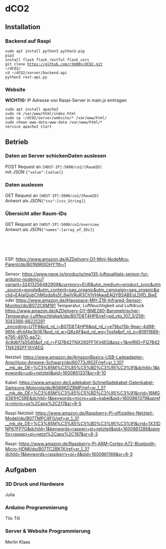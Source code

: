 <h1>dCO2</h1>

<h2>Installation</h2>

<h3>Backend auf Raspi</h3>

<code>sudo apt install python3 python3-pip</code> <br/>
<code>pip3 install flask flask_restful flask_cors</code> <br/>
<code>git clone https://github.com/r3m00n/dCO2.git ~/dCO2/</code> <br/>
<code>cd ~/dCO2/server/backend-api</code> <br/>
<code>python3 rest-api.py</code><br/>

<h3>Website</h3>
<p><strong>WICHTIG: </strong>IP Adresse von Raspi-Server in main.js eintragen </p>
<code>sudo apt install apache2</code> <br/>
<code>sudo rm /var/www/html/index.html</code> <br/>
<code>sudo cp ~/dCO2/server/website/* /var/www/html/</code> <br/>
<code>sudo chown www-data:www-data /var/www/html/*</code> <br/>
<code>service apache2 start</code> <br/>

<h2>Betrieb</h2>

<h3>Daten an Server schickenDaten auslesen</h3>
<p>POST Request an <code>[HOST-IP]:5000/co2/[RaumID]</code> <br/> mit JSON <code>{"value":[value]}</code></p>

<h3>Daten auslesen</h3>
<p>GET Request an <code>[HOST-IP]:5000/co2/[RaumID]</code> <br/> Antwort als JSON<code>{"csv":[csv_String]}</code></p>

<h3>Übersicht aller Raum-IDs</h3>
<p>GET Request an <code>[HOST-IP]:5000/co2/overview</code> <br/> Antwort als JSON<code>{"names":[array_of_IDs]}</code></p>

<br/><br/><br/>

ESP: https://www.amazon.de/AZDelivery-D1-Mini-NodeMcu-Parent/dp/B01N9RXGHY?th=1

Sensor: https://www.neoe.io/products/mq135-luftqualitats-sensor-fur-arduino-nodemcu?variant=32413256482909&currency=EUR&utm_medium=product_sync&utm_source=google&utm_content=sag_organic&utm_campaign=sag_organic&gclid=EAIaIQobChMIzdq8s5f_6wIVRuR3Ch1VHAwaEAQYBSABEgLDlfD_BwE oder https://www.amazon.de/iHaospace-MH-Z19-Infrared-Sensor-Monitor/dp/B072C6M181
Temperatur, Luftfeuchtigkeit und Luftdruck https://www.amazon.de/AZDelivery-GY-BME280-Barometrischer-Temperatur-Luftfeuchtigkeit/dp/B07D8T4HP6/ref=pd_vtp_107_3/259-1043398-6623129?_encoding=UTF8&pd_rd_i=B07D8T4HP6&pd_rd_r=e79bcf5b-9eac-4d98-96f4-dfcbf4e3b167&pd_rd_w=Q6zAF&pd_rd_wg=Tosfe&pf_rd_p=80911889-e795-4970-aa72-4c8dbf7a55d0&pf_rd_r=FQ7B42TNX292FF1XV4EQ&psc=1&refRID=FQ7B42TNX292FF1XV4EQ

Netzteil: https://www.amazon.de/AmazonBasics-USB-Ladeadapter-Anschluss-Ampere-Schwarz/dp/B0773J952F/ref=sr_1_10?__mk_de_DE=%C3%85M%C3%85%C5%BD%C3%95%C3%91&dchild=1&keywords=usb+netzteil&qid=1600861337&sr=8-10

Kabel: https://www.amazon.de/Ladekabel-Schnellladekabel-Datenkabel-Samsung-Motorola/dp/B089KDZBMP/ref=sr_1_5?__mk_de_DE=%C3%85M%C3%85%C5%BD%C3%95%C3%91&crid=16MG4361HC5RE&dchild=1&keywords=micro+usb+kabel&qid=1600861379&sprefix=micro+us%2Caps%2C217&sr=8-5

Raspi Netzteil: https://www.amazon.de/Raspberry-Pi-offizielles-Netzteil-Model/dp/B07TMPC9FG/ref=sr_1_3?__mk_de_DE=%C3%85M%C3%85%C5%BD%C3%95%C3%91&crid=1X31DNP67FP7O&dchild=1&keywords=rasperi+pi+netzteil&qid=1600861286&sprefix=rasperi+pi+netzt%2Caps%2C197&sr=8-3

Raspi: https://www.amazon.de/Raspberry-Pi-ARM-Cortex-A72-Bluetooth-Micro-HDMI/dp/B07TC2BK1X/ref=sr_1_3?dchild=1&keywords=raspberry+pi+4&qid=1600861169&sr=8-3


<h2>Aufgaben</h2>

<h3>3D Druck und Hardware</h3>
  Julia
  
<h3>Arduino Programmierung</h3>
  Tilo
  Till
 
<h3>Server & Website Programmierung</h3>
  Merlin
  Klaas

